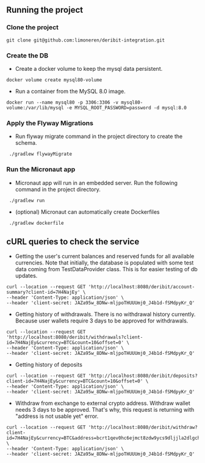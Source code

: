 ## Running the project
### Clone the project
```
git clone git@github.com:limoneren/deribit-integration.git
```
### Create the DB
- Create a docker volume to keep the mysql data persistent.
```
docker volume create mysql80-volume
```
- Run a container from the MySQL 8.0 image.
```
docker run --name mysql80 -p 3306:3306 -v mysql80-volume:/var/lib/mysql -e MYSQL_ROOT_PASSWORD=password -d mysql:8.0
```
### Apply the Flyway Migrations
- Run flyway migrate command in the project directory to create the schema.
```
 ./gradlew flywayMigrate 
```
### Run the Micronaut app
- Micronaut app will run in an embedded server. Run the following command in the project directory.
```
 ./gradlew run
```
- (optional) Micronaut can automatically create Dockerfiles
```
 ./gradlew dockerfile
```

## cURL queries to check the service
- Getting the user's current balances and reserved funds for all available
  currencies. Note that initially, the database is populated with some test data coming from TestDataProvider class. This is for easier testing of db updates.
```
curl --location --request GET 'http://localhost:8080/deribit/account-summary?client-id=7H4NajEy' \
--header 'Content-Type: application/json' \
--header 'client-secret: JAZa95w_8DNw-mljpoTHUUUmj0_J4b1d-fSMdpyKr_Q'
```
- Getting history of withdrawals. There is no withdrawal history currently. Because user wallets require 3 days to be approved for withdrawals.
```
curl --location --request GET 'http://localhost:8080/deribit/withdrawals?client-id=7H4NajEy&currency=BTC&count=10&offset=0' \
--header 'Content-Type: application/json' \
--header 'client-secret: JAZa95w_8DNw-mljpoTHUUUmj0_J4b1d-fSMdpyKr_Q'
```
- Getting history of deposits
```
curl --location --request GET 'http://localhost:8080/deribit/deposits?client-id=7H4NajEy&currency=BTC&count=10&offset=0' \
--header 'Content-Type: application/json' \
--header 'client-secret: JAZa95w_8DNw-mljpoTHUUUmj0_J4b1d-fSMdpyKr_Q'
```
- Withdraw from exchange to external crypto address. Withdraw wallet needs 3 days to be approved. That's why, this request is returning with "address is not usable yet" error.
```
curl --location --request GET 'http://localhost:8080/deribit/withdraw?client-id=7H4NajEy&currency=BTC&address=bcrt1qev0hc6ejmct8zdw9ycs9dljjla2dlgchgjryrq&amount=0.001&priority=high' \
--header 'Content-Type: application/json' \
--header 'client-secret: JAZa95w_8DNw-mljpoTHUUUmj0_J4b1d-fSMdpyKr_Q'
```
